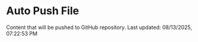 # Auto Push File

Content that will be pushed to GitHub repository.
Last updated: 08/13/2025, 07:22:53 PM
